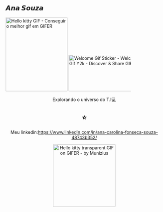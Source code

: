 ## 𝘼𝙣𝙖 𝙎𝙤𝙪𝙯𝙖


<img src="https://i.gifer.com/origin/dd/dd4255a86221fefcdef317f4eb0619a9_w200.gif" jsaction="" class="sFlh5c FyHeAf iPVvYb" style="max-width: 200px; height: 237px; margin: 0px; width: 198px;" alt="Hello kitty GIF - Conseguir o melhor gif em GIFER" jsname="kn3ccd">


  <a href="https://github.com/Anaa-souza">
  <img src="https://media.tenor.com/zgUJ_1xJxD8AAAAj/welcome-gif.gif" jsaction="" class="sFlh5c FyHeAf iPVvYb" style="max-width: 200px; height: 117px; margin: 0px; width: 236px;" alt="Welcome Gif Sticker - Welcome Gif Y2k - Discover &amp; Share GIFs" jsname="kn3ccd">
  </a>
</div>
<br>

<div align="center">




Explorando o universo do T.I💻

<div align="center">
 


<div align="center">
 

## ⭐
Meu linkedin:https://www.linkedin.com/in/ana-carolina-fonseca-souza-48743b352/

<img src="https://i.gifer.com/3EdE.gif" jsaction="" class="sFlh5c FyHeAf iPVvYb" style="max-width: 200px; height: 200px; margin: 0px; width: 200px;" alt="Hello kitty transparent GIF on GIFER - by Munizius" jsname="kn3ccd">












#


